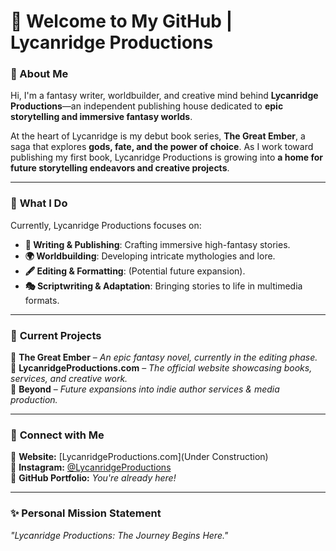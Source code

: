 # 👋 Welcome to My GitHub | Lycanridge Productions

### 🌌 About Me
Hi, I'm a fantasy writer, worldbuilder, and creative mind behind **Lycanridge Productions**—an independent publishing house dedicated to **epic storytelling and immersive fantasy worlds**.

At the heart of Lycanridge is my debut book series, **The Great Ember**, a saga that explores **gods, fate, and the power of choice**. As I work toward publishing my first book, Lycanridge Productions is growing into **a home for future storytelling endeavors and creative projects**.

---

### 🚀 **What I Do**
Currently, Lycanridge Productions focuses on:
- **📖 Writing & Publishing**: Crafting immersive high-fantasy stories.
- **🌍 Worldbuilding**: Developing intricate mythologies and lore.
- **🖋 Editing & Formatting**: (Potential future expansion).
- **🎭 Scriptwriting & Adaptation**: Bringing stories to life in multimedia formats.

---

### 🌟 **Current Projects**
🔹 **The Great Ember** – *An epic fantasy novel, currently in the editing phase.*  
🔹 **LycanridgeProductions.com** – *The official website showcasing books, services, and creative work.*  
🔹 **Beyond** – *Future expansions into indie author services & media production.*

---

### 🔗 **Connect with Me**
📌 **Website:** [LycanridgeProductions.com](Under Construction)  
📌 **Instagram:** [@LycanridgeProductions](https://www.instagram.com/lycanridgeproductions)  
📌 **GitHub Portfolio:** *You're already here!*

---

### ✨ **Personal Mission Statement**
*"Lycanridge Productions: The Journey Begins Here."*
